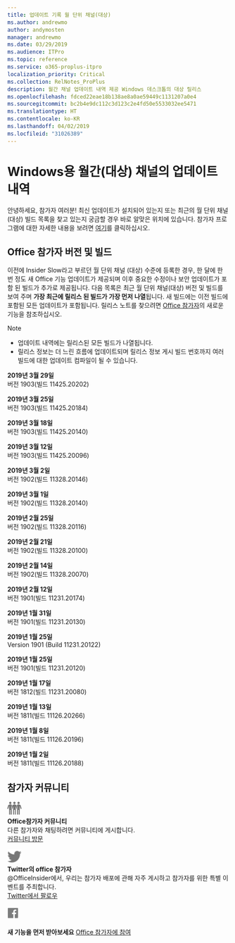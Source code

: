 ```yaml
---
title: 업데이트 기록 월 단위 채널(대상)
ms.author: andrewmo
author: andymosten
manager: andrewmo
ms.date: 03/29/2019
ms.audience: ITPro
ms.topic: reference
ms.service: o365-proplus-itpro
localization_priority: Critical
ms.collection: RelNotes_ProPlus
description: 월간 채널 업데이트 내역 제공 Windows 데스크톱의 대상 릴리스
ms.openlocfilehash: fdced22eae18b138ae8a0ae59449c1131207a0e4
ms.sourcegitcommit: bc2b4e9dc112c3d123c2e4fd50e5533032ee5471
ms.translationtype: HT
ms.contentlocale: ko-KR
ms.lasthandoff: 04/02/2019
ms.locfileid: "31026389"
---
```

# <a name="update-history-for-office-monthly-targeted-channel-for-windows"></a>Windows용 월간(대상) 채널의 업데이트 내역

안녕하세요, 참가자 여러분! 최신 업데이트가 설치되어 있는지 또는 최근의 월 단위 채널(대상) 빌드 목록을 찾고 있는지 궁금할 경우 바로 알맞은 위치에 있습니다. 참가자 프로그램에 대한 자세한 내용을 보려면 [여기](https://insider.office.com/)를 클릭하십시오.

## <a name="office-insider-versions-and-builds"></a>Office 참가자 버전 및 빌드

이전에 Insider Slow라고 부르던 월 단위 채널 (대상) 수준에 등록한 경우, 한 달에 한 번 정도 새 Office 기능 업데이트가 제공되며 이후 중요한 수정이나 보안 업데이트가 포함 된 빌드가 추가로 제공됩니다. 다음 목록은 최근 월 단위 채널(대상) 버전 및 빌드를 보여 주며 **가장 최근에 릴리스 된 빌드가 가장 먼저 나열**됩니다. 새 빌드에는 이전 빌드에 포함된 모든 업데이트가 포함됩니다. 릴리스 노트를 찾으려면 [ Office 참가자](https://support.office.com/ko-KR/article/what-s-new-for-office-insiders-c152d1e2-96ff-4ce9-8c14-e74e13847a24)의 새로운 기능을 참조하십시오.

> [!NOTE]
> - 업데이트 내역에는 릴리스된 모든 빌드가 나열됩니다.
> - 릴리스 정보는 더 느린 흐름에 업데이트되며 릴리스 정보 게시 빌드 번호까지 여러 빌드에 대한 업데이트 컴파일이 될 수 있습니다.

**2019년 3월 29일**<br/> 버전 1903(빌드 11425.20202)<br/>

**2019년 3월 25일**<br/> 버전 1903(빌드 11425.20184)<br/>

**2019년 3월 18일**<br/> 버전 1903(빌드 11425.20140)<br/>

**2019년 3월 12일**<br/> 버전 1903(빌드 11425.20096)<br/>

**2019년 3월 2일**<br/> 버전 1902(빌드 11328.20146)<br/>

**2019년 3월 1일**<br/> 버전 1902(빌드 11328.20140)<br/>

**2019년 2월 25일**<br/> 버전 1902(빌드 11328.20116)<br/>

**2019년 2월 21일**<br/> 버전 1902(빌드 11328.20100)<br/>

**2019년 2월 14일**<br/> 버전 1902(빌드 11328.20070)<br/>

**2019년 2월 12일**<br/> 버전 1901(빌드 11231.20174)<br/>

**2019년 1월 31일**<br/> 버전 1901(빌드 11231.20130)<br/> 

**2019년 1월 25일**<br/> Version 1901 (Build 11231.20122)<br/> 

**2019년 1월 25일**<br/> 버전 1901(빌드 11231.20120)<br/> 

**2019년 1월 17일**<br/> 버전 1812(빌드 11231.20080)<br/> 

**2019년 1월 13일**<br/> 버전 1811(빌드 11126.20266)<br/>

**2019년 1월 8일**<br/> 버전 1811(빌드 11126.20196)<br/> 

**2019년 1월 2일**<br/> 버전 1811(빌드 11126.20188)<br/> 


## <a name="insider-community"></a>참가자 커뮤니티

![참가자 커뮤니티 표시 이미지 ](images/insidercommunity.png)<br/>
**Office참가자 커뮤니티**<br/> 다른 참가자와 채팅하려면 커뮤니티에 게시합니다.<br/> 
[커뮤니티 방문](https://go.microsoft.com/fwlink/?linkid=843493)<br/> 

![twitter 아이콘 표시 이미지. ](images/twitter.png)<br/>
**Twitter의 office 참가자**<br/> @OfficeInsider에서, 우리는 참가자 배포에 관해 자주 게시하고 참가자를 위한 특별 이벤트를 주최합니다.<br/> 
[Twitter에서 팔로우](https://go.microsoft.com/fwlink/?linkid=717717)<br/> 


  [
  ![Facebook 아이콘을 보여주는 이미지](images/facebook.png)](https://www.facebook.com/sharer.php?u=https://support.office.com/en-us/article/Update-history-for-Office-Insider-for-Windows-desktop-64bbb317-972a-4933-8b82-cc866f0b067c)       


**새 기능을 먼저 받아보세요**
[Office 참가자에 참여](https://insider.office.com/)